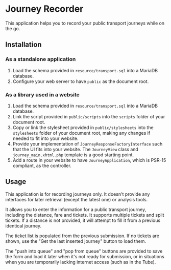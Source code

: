 # Journey Recorder

This application helps you to record your public transport journeys while on the go.

## Installation
### As a standalone application
1. Load the schema provided in `resource/transport.sql` into a MariaDB database.
2. Configure your web server to have `public` as the document root.

### As a library used in a website
1. Load the schema provided in `resource/transport.sql` into a MariaDB database.
2. Link the script provided in `public/scripts` into the `scripts` folder of your document root.
3. Copy or link the stylesheet provided in `public/stylesheets` into the `stylesheets` folder of your document root,
making any changes if needed to fit into your website.
4. Provide your implementation of `JourneyResponseFactoryInterface` such that the UI fits into your website.
The `JourneyView` class and `journey_main.xhtml.php` template is a good starting point.
5. Add a route in your website to have `JourneyApplication`, which is PSR-15 compliant, as the controller.

## Usage
This application is for recording journeys only.
It doesn't provide any interfaces for later retrieval (except the latest one)
or analysis tools.

It allows you to enter the information for a public transport journey, including the distance, fare and tickets.
It supports multiple tickets and split tickets.
If a distance is not provided, it will attempt to fill it from a previous identical journey.

The ticket list is populated from the previous submission. 
If no tickets are shown, use the "Get the last inserted journey" button to load them.

The "push into queue" and "pop from queue" buttons are provided to save the form and load it later
when it's not ready for submission, or in situations when you are temporarily lacking internet access
(such as in the Tube).
